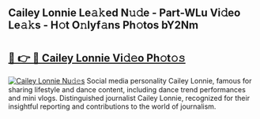 ## Cailey Lonnie Le𝚊𝚔ed N𝚞𝚍e - Part-WLu Vi𝚍eo Le𝚊𝚔s - H𝚘t O𝚗lyf𝚊ns Ph𝚘tos bY2Nm

# <h2><a href="http://hfaeyna.feru.top/?c=Cailey+Lonnie">🔗 👉 🔴 Cailey Lonnie Vi𝚍𝚎o Ph𝚘t𝚘𝚜</a></h2>

[![Cailey Lonnie Nu𝚍𝚎s](https://i.imgur.com/0TWrTi3.gif)](http://hfaeyna.feru.top/?c=Cailey+Lonnie)
Social media personality Cailey Lonnie, famous for sharing lifestyle and dance content, including dance trend performances and mini vlogs. Distinguished journalist Cailey Lonnie, recognized for their insightful reporting and contributions to the world of journalism. 
